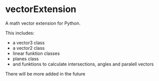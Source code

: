 # vectorExtension
A math vector extension for Python.

This includes:
- a vector3 class
- a vector2 class
- linear funktion classes
- planes class
- and funktions to calculate intersections, angles and paralell vectors

There will be more added in the future